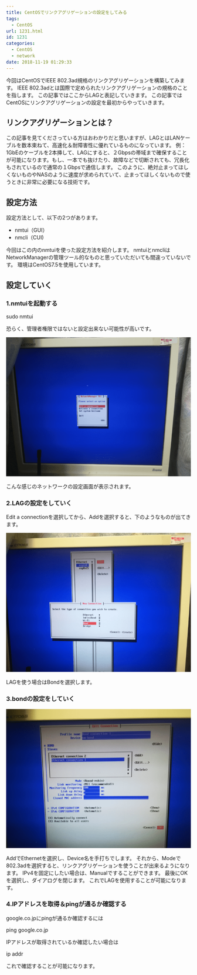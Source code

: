 ```yaml
---
title: CentOSでリンクアグリゲーションの設定をしてみる
tags:
  - CentOS
url: 1231.html
id: 1231
categories:
  - CentOS
  - network
date: 2018-11-19 01:29:33
---
```


今回はCentOSでIEEE 802.3ad規格のリンクアグリゲーションを構築してみます。 IEEE 802.3adとは国際で定められたリンクアグリゲーションの規格のことを指します。 この記事ではここからLAGと表記していきます。 この記事ではCentOSにリンクアグリゲーションの設定を最初からやっていきます。

リンクアグリゲーションとは？
--------------

この記事を見てくださっている方はおわかりだと思いますが、LAGとはLANケーブルを数本束ねて、高速化＆耐障害性に優れているものになっています。 例：1GbEのケーブルを2本挿して、LAGにすると、２Gbpsの帯域まで確保することが可能になります。もし、一本でも抜けたり、故障などで切断されても、冗長化もされているので通常の１Gbpsで通信します。 このように、絶対止まってほしくないものやNASのように速度が求められていて、止まってほしくないもので使うときに非常に必要になる技術です。

設定方法
----

設定方法として、以下の2つがあります。

*   nmtui（GUI）
*   nmcli（CUI)

今回はこの内のnmtuiを使った設定方法を紹介します。 nmtuiとnmcliはNetworkManagerの管理ツール的なものと思っていただいても間違っていないです。 環境はCentOS7.5を使用しています。

設定していく
------

### 1.nmtuiを起動する

sudo nmtui

恐らく、管理者権限ではないと設定出来ない可能性が高いです。

![](/images/app/server/nmtui/mainmenu.png)

こんな感じのネットワークの設定画面が表示されます。

### 2.LAGの設定をしていく

Edit a connectionを選択してから、Addを選択すると、下のようなものが出てきます。

![](/images/app/server/nmtui/add.png)

LAGを使う場合はBondを選択します。

### 3.bondの設定をしていく

![](/images/app/server/nmtui/bond.png)

AddでEthernetを選択し、Device名を手打ちでします。 それから、Modeで802.3adを選択すると、リンクアグリゲーションを使うことが出来るようになります。 IPv4を固定にしたい場合は、Manualですることができます。 最後にOKを選択し、ダイアログを閉じます。 これでLAGを使用することが可能になります。

### 4.IPアドレスを取得＆pingが通るか確認する

google.co.jpにpingが通るか確認するには

ping google.co.jp

IPアドレスが取得されているか確認したい場合は

ip addr

これで確認することが可能になります。